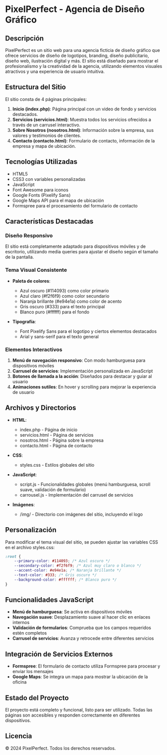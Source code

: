 # PixelPerfect - Agencia de Diseño Gráfico

## Descripción
PixelPerfect es un sitio web para una agencia ficticia de diseño gráfico que ofrece servicios de diseño de logotipos, branding, diseño publicitario, diseño web, ilustración digital y más. El sitio está diseñado para mostrar el profesionalismo y la creatividad de la agencia, utilizando elementos visuales atractivos y una experiencia de usuario intuitiva.

## Estructura del Sitio
El sitio consta de 4 páginas principales:

1. **Inicio (index.php)**: Página principal con un video de fondo y servicios destacados.
2. **Servicios (servicios.html)**: Muestra todos los servicios ofrecidos a través de un carrusel interactivo.
3. **Sobre Nosotros (nosotros.html)**: Información sobre la empresa, sus valores y testimonios de clientes.
4. **Contacto (contacto.html)**: Formulario de contacto, información de la empresa y mapa de ubicación.

## Tecnologías Utilizadas
- HTML5
- CSS3 con variables personalizadas
- JavaScript
- Font Awesome para iconos
- Google Fonts (Pixelify Sans)
- Google Maps API para el mapa de ubicación
- Formspree para el procesamiento del formulario de contacto

## Características Destacadas

### Diseño Responsivo
El sitio está completamente adaptado para dispositivos móviles y de escritorio, utilizando media queries para ajustar el diseño según el tamaño de la pantalla.

### Tema Visual Consistente
- **Paleta de colores**: 
  - Azul oscuro (#114093) como color primario
  - Azul claro (#f2f6f9) como color secundario
  - Naranja brillante (#e94e1a) como color de acento
  - Gris oscuro (#333) para el texto principal
  - Blanco puro (#ffffff) para el fondo

- **Tipografía**:
  - Font Pixelify Sans para el logotipo y ciertos elementos destacados
  - Arial y sans-serif para el texto general

### Elementos Interactivos
1. **Menú de navegación responsivo**: Con modo hamburguesa para dispositivos móviles
2. **Carrusel de servicios**: Implementación personalizada en JavaScript
3. **Botones de llamada a la acción**: Diseñados para destacar y guiar al usuario
4. **Animaciones sutiles**: En hover y scrolling para mejorar la experiencia de usuario

## Archivos y Directorios
- **HTML**: 
  - index.php - Página de inicio
  - servicios.html - Página de servicios
  - nosotros.html - Página sobre la empresa
  - contacto.html - Página de contacto

- **CSS**:
  - styles.css - Estilos globales del sitio

- **JavaScript**:
  - script.js - Funcionalidades globales (menú hamburguesa, scroll suave, validación de formulario)
  - carrousel.js - Implementación del carrusel de servicios

- **Imágenes**:
  - /img/ - Directorio con imágenes del sitio, incluyendo el logo

## Personalización
Para modificar el tema visual del sitio, se pueden ajustar las variables CSS en el archivo styles.css:

```css
:root {
    --primary-color: #114093; /* Azul oscuro */
    --secondary-color: #f2f6f9; /* Azul muy claro o blanco */
    --accent-color: #e94e1a; /* Naranja brillante */
    --text-color: #333; /* Gris oscuro */
    --background-color: #ffffff; /* Blanco puro */
}
```

## Funcionalidades JavaScript
- **Menú de hamburguesa**: Se activa en dispositivos móviles
- **Navegación suave**: Desplazamiento suave al hacer clic en enlaces internos
- **Validación de formularios**: Comprueba que los campos requeridos estén completos
- **Carrusel de servicios**: Avanza y retrocede entre diferentes servicios

## Integración de Servicios Externos
- **Formspree**: El formulario de contacto utiliza Formspree para procesar y enviar los mensajes
- **Google Maps**: Se integra un mapa para mostrar la ubicación de la oficina

## Estado del Proyecto
El proyecto está completo y funcional, listo para ser utilizado. Todas las páginas son accesibles y responden correctamente en diferentes dispositivos.

## Licencia
© 2024 PixelPerfect. Todos los derechos reservados.
